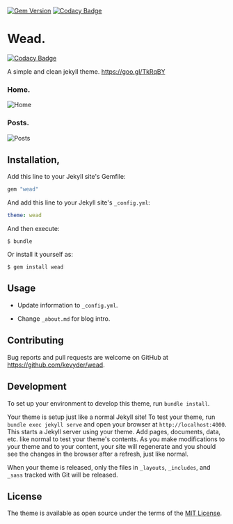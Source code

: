 [![Gem Version](https://badge.fury.io/rb/wead.svg)](https://badge.fury.io/rb/wead)
[![Codacy Badge](https://api.codacy.com/project/badge/Grade/519daacbe38c4aa785f633bfe3d9bf5f)](https://www.codacy.com/app/Kevyder/wead?utm_source=github.com&amp;utm_medium=referral&amp;utm_content=kevyder/wead&amp;utm_campaign=Badge_Grade)

# Wead.

[![Codacy Badge](https://api.codacy.com/project/badge/Grade/519daacbe38c4aa785f633bfe3d9bf5f)](https://www.codacy.com/app/Kevyder/wead?utm_source=github.com&utm_medium=referral&utm_content=kevyder/wead&utm_campaign=badger)


A simple and clean jekyll theme. https://goo.gl/TkRqBY

### Home.
![Home](https://shrinktheweb.snapito.io/v2/webshot/spu-ea68c8-ogi2-3cwn3bmfojjlb56e?size=800x0&screen=1024x768&url=http%3A%2F%2Fkevinrodriguez.me%2Fwead)

### Posts.
![Posts](https://shrinktheweb.snapito.io/v2/webshot/spu-ea68c8-ogi2-3cwn3bmfojjlb56e?size=800x0&screen=1024x768&url=http%3A%2F%2Fkevinrodriguez.me%2Fwead%2Fjekyll%2Fupdate%2F2017%2F01%2F11%2Fwelcome-to-jekyll.1.html)

## Installation,

Add this line to your Jekyll site's Gemfile:

```ruby
gem "wead"
```

And add this line to your Jekyll site's `_config.yml`:

```yaml
theme: wead
```

And then execute:

    $ bundle

Or install it yourself as:

    $ gem install wead

## Usage

* Update information to `_config.yml`.

* Change `_about.md` for blog intro.

## Contributing

Bug reports and pull requests are welcome on GitHub at https://github.com/kevyder/wead.

## Development

To set up your environment to develop this theme, run `bundle install`.

Your theme is setup just like a normal Jekyll site! To test your theme, run `bundle exec jekyll serve` and open your browser at `http://localhost:4000`. This starts a Jekyll server using your theme. Add pages, documents, data, etc. like normal to test your theme's contents. As you make modifications to your theme and to your content, your site will regenerate and you should see the changes in the browser after a refresh, just like normal.

When your theme is released, only the files in `_layouts`, `_includes`, and `_sass` tracked with Git will be released.

## License

The theme is available as open source under the terms of the [MIT License](http://opensource.org/licenses/MIT).

